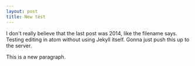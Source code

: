```yaml
---
layout: post
title: New test
---
```


I don't really believe that the last post was 2014, like the filename says. Testing editing in atom without using Jekyll itself. 
Gonna just push this up to the server.

This is a new paragraph.
